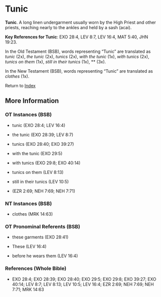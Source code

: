 # Tunic
**Tunic**. 
A long linen undergarment usually worn by the High Priest and other priests, reaching nearly to the ankles and held by a sash (acai). 


**Key References for Tunic**: 
EXO 28:4, LEV 8:7, LEV 16:4, MAT 5:40, JHN 19:23. 


In the Old Testament (BSB), words representing “Tunic” are translated as 
*tunic* (2x), *the tunic* (2x), *tunics* (2x), *with the tunic* (1x), *with tunics* (2x), *tunics on them* (1x), *still in their tunics* (1x), ** (3x). 


In the New Testament (BSB), words representing “Tunic” are translated as 
*clothes* (1x). 


Return to [Index](00-Index.md)

## More Information

### OT Instances (BSB)

* tunic (EXO 28:4; LEV 16:4)

* the tunic (EXO 28:39; LEV 8:7)

* tunics (EXO 28:40; EXO 39:27)

* with the tunic (EXO 29:5)

* with tunics (EXO 29:8; EXO 40:14)

* tunics on them (LEV 8:13)

* still in their tunics (LEV 10:5)

*  (EZR 2:69; NEH 7:69; NEH 7:71)



### NT Instances (BSB)

* clothes (MRK 14:63)



### OT Pronominal Referents (BSB)

* these garments (EXO 28:41)

* These (LEV 16:4)

* before he wears them (LEV 16:4)



### References (Whole Bible)

* EXO 28:4; EXO 28:39; EXO 28:40; EXO 29:5; EXO 29:8; EXO 39:27; EXO 40:14; LEV 8:7; LEV 8:13; LEV 10:5; LEV 16:4; EZR 2:69; NEH 7:69; NEH 7:71; MRK 14:63



